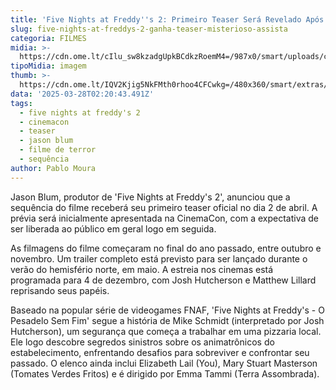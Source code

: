 ```yaml
---
title: 'Five Nights at Freddy''s 2: Primeiro Teaser Será Revelado Após CinemaCon'
slug: five-nights-at-freddys-2-ganha-teaser-misterioso-assista
categoria: FILMES
midia: >-
  https://cdn.ome.lt/cIlu_sw8kzadgUpkBCdkzRoemM4=/987x0/smart/uploads/conteudo/fotos/Design_sem_nome_-_2025-03-27T215601.052.png
tipoMidia: imagem
thumb: >-
  https://cdn.ome.lt/IQV2Kjig5NkFMth0rhoo4CFCwkg=/480x360/smart/extras/conteudos/Design_sem_nome_-_2025-03-27T215601.052.png
data: '2025-03-28T02:20:43.491Z'
tags:
  - five nights at freddy's 2
  - cinemacon
  - teaser
  - jason blum
  - filme de terror
  - sequência
author: Pablo Moura
---
```


Jason Blum, produtor de 'Five Nights at Freddy's 2', anunciou que a sequência do filme receberá seu primeiro teaser oficial no dia 2 de abril. A prévia será inicialmente apresentada na CinemaCon, com a expectativa de ser liberada ao público em geral logo em seguida.

As filmagens do filme começaram no final do ano passado, entre outubro e novembro. Um trailer completo está previsto para ser lançado durante o verão do hemisfério norte, em maio. A estreia nos cinemas está programada para 4 de dezembro, com Josh Hutcherson e Matthew Lillard reprisando seus papéis.

Baseado na popular série de videogames FNAF, 'Five Nights at Freddy's - O Pesadelo Sem Fim' segue a história de Mike Schmidt (interpretado por Josh Hutcherson), um segurança que começa a trabalhar em uma pizzaria local. Ele logo descobre segredos sinistros sobre os animatrônicos do estabelecimento, enfrentando desafios para sobreviver e confrontar seu passado. O elenco ainda inclui Elizabeth Lail (You), Mary Stuart Masterson (Tomates Verdes Fritos) e é dirigido por Emma Tammi (Terra Assombrada).
